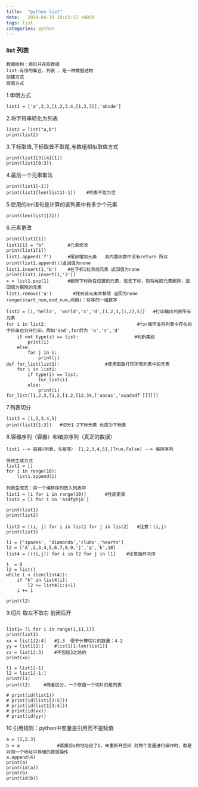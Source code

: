 ```yaml
---
title:  "python list"
date:   2019-04-19 16:01:53 +0800
tags: list
categories: python
---
```


### list 列表


<!--more-->


```
数据结构：组织并存取数据
list:有序的集合，列表 ，是一种数据结构
创建方式
取值方式

```

1.申明方式

	list1 = ['a',2,3,[1,2,3,4,[1,2,3]],'abcde']

2.将字符串转化为列表

	list2 = list("a,b")
	print(list2)

3.下标取值,下标取首不取尾,与数组相似取值方式

	print(list1[3][4][1])
	print(list1[0:3])

4.最后一个元素取法

	print(list1[-1])
	print(list1[len(list1)-1])    #列表不能为空

5.使用的len语句是计算的该列表中有多少个元素

	print(len(list1[3]))

6.元素更改

```
print(list1[1])
list1[1] = "b"         #元素修改
print(list1[1])
list1.append('f')      #尾部增加元素   其内置函数中没有return 所以print(list1.append())返回值为none
list1.insert(1,'b')    #在下标1处添加元素 返回值为none
print(list1.insert(1,'3'))
x = list1.pop(1)       #删除下标所在位置的元素，若无下标，则将尾部元素删除，返回值为删除的元素
list1.remove('a')        #找到该元素并移除 返回为none
range(start_num,end_num,间隔)：有序的一组数字
```

```
list2 = [1,'hello', 'world','c','d',[1,2,3,[1,2],5]]   #打印输出列表所有元素
for i in list2:                                  #for循环会将列表中存在的字符串也分开打印，例如'asd',for后为 'a','s','d'
    if not type(i) == list:                     #判断类别
        print(i)
    else:
        for j in i:
            print(j)
def for_list(list1):                 #使用函数打印所有列表中的元素
    for i in list1:
        if type(i) == list:
            for_list(i)
        else:
            print(i)
for_list([1,2,3,[1,2,[1,2,[12,34,['aasas','asadadf']]]]])  
```

7.列表切分

	list3 = [1,2,3,4,5]
	print(list3[1:3])   #切分1-2下标元素 长度为下标差

8.容器序列（容器）和编排序列（真正的数据）

```
list1 --> 容器(列表，元祖等） [1,2,3,4,5],[True,False] --> 编排序列

传统生成方式
list1 = []
for i in range(10):
    list1.append(i)

列表生成式：将一个编排序列放入列表中
list1 = [i for i in range(10)]       #性能更高
list2 = [i for i in 'asdfghjk']

print(list1)
print(list2)

list3 = [(i, j) for i in list1 for j in list2]   #注意：(i,j)
print(list3)

l1 = ['spades', 'diamonda','clubs','hearts']
l2 = ['A',2,3,4,5,6,7,8,9,'j','q','k',10]
list4 = [((i,j)) for i in l2 for j in l1]    #注意循环次序

i  = 0
l2 = list()
while i < (len(list4)):
    if "k" in list4[i]:
        l2 += list4[i:i+1]
    i += 1

print(l2)

```
9.切片  取左不取右 前闭后开

```

list1= [i for i in range(1,11,1)]
print(list1)
xx = list1[2:4]   #2,3  便于计算切片的数量：4-2
yy = list1[1:]    #list1[1:len(list1)]
zz = list1[:3]    #不包括3之前的
print(xx)

l1 = list1[-1]
l2 = list1[-1:]
print(l1)
print(l2)     #两者区分，一个取值一个切片仍是列表

# print(id(list1))
# print(id(list1[2:5]))
# print(id(list1[3:4]))
# print(id(xx))
# print(id(yy))

```

10.引用规则：python中变量是引用而不是赋值

```
a = [1,2,3]
b = a              #直接将a的地址给了b，未重新开空间 对两个变量进行操作时，都是对同一个地址中存储的数据操作
a.append(4)
print(a)
print(id(a))
print(b)
print(id(b))
```